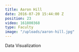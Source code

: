 ```yaml
---
title: Aaron Hill
date: 2016-07-20 15:44:00 Z
position: 23
video: 161800368
type: Faculty
image: "/uploads/aaron-hill.jpg"
---
```


Data Visualization
